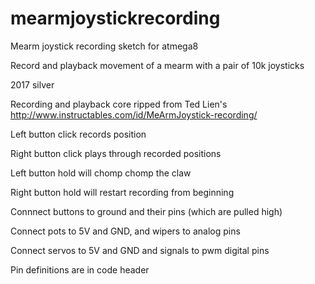 # mearmjoystickrecording

Mearm joystick recording sketch for atmega8

Record and playback movement of a mearm with a pair of 10k joysticks

2017 silver

Recording and playback core ripped from Ted Lien's http://www.instructables.com/id/MeArmJoystick-recording/

Left button click records position

Right button click plays through recorded positions

Left button hold will chomp chomp the claw

Right button hold will restart recording from beginning

Connnect buttons to ground and their pins (which are pulled high)

Connect pots to 5V and GND, and wipers to analog pins

Connect servos to 5V and GND and signals to pwm digital pins

Pin definitions are in code header

